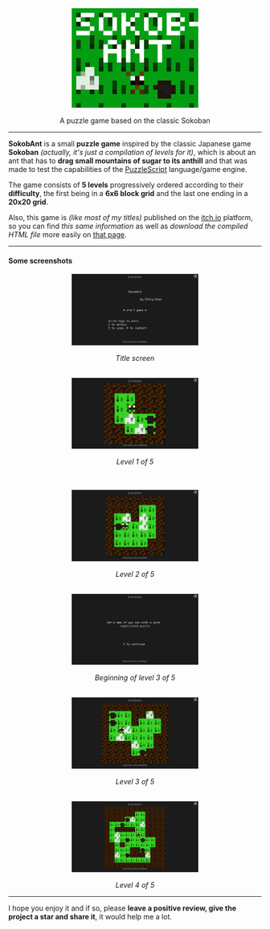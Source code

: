 <div align="center"><img height="50%" width="50%" style="image-rendering: pixelated;" src="./assets/cover-image.png"></div>
<p align="center">A puzzle game based on the classic Sokoban</p>

<hr>

**SokobAnt** is a small **puzzle game** inspired by the classic Japanese game **Sokoban** *(actually, it's just a compilation of levels for it)*, which is about an ant that has to **drag small mountains of sugar to its anthill** and that was made to test the capabilities of the [PuzzleScript](https://www.puzzlescript.net/) language/game engine.

The game consists of **5 levels** progressively ordered according to their **difficulty**, the first being in a **6x6 block grid** and the last one ending in a **20x20 grid**.

Also, this game is *(like most of my titles)* published on the [itch.io](https://itch.io/) platform, so you can find *this same information* as well as *download the compiled HTML file* more easily on [that page](https://h3nry-d1az.itch.io/sokobant).

<hr>

#### Some screenshots
<div align="center">
<img height="50%" width="50%" src="./assets/ss-1.png">

<em>Title screen</em>

<br>

<img height="50%" width="50%" src="./assets/ss-2.png">

<em>Level 1 of 5</em>

<br>

<br>

<img height="50%" width="50%" src="./assets/ss-3.png">

<em>Level 2 of 5</em>

<br>

<img height="50%" width="50%" src="./assets/ss-4.png">

<em>Beginning of level 3 of 5</em>

<br>

<img height="50%" width="50%" src="./assets/ss-5.png">

<em>Level 3 of 5</em>

<br>

<img height="50%" width="50%" src="./assets/ss-6.png">

<em>Level 4 of 5</em>
</div>

<hr>

I hope you enjoy it and if so, please **leave a positive review, give the project a star and share it**, it would help me a lot.
